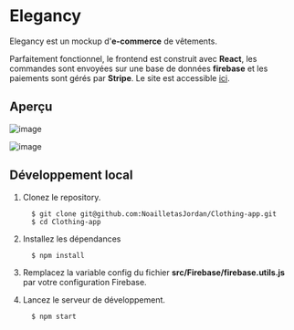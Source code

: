 # Elegancy

Elegancy est un mockup d'**e-commerce** de vêtements.

Parfaitement fonctionnel, le frontend est construit avec **React**, les commandes sont envoyées sur une base de données **firebase** et les paiements sont gérés par **Stripe**. Le site est accessible [ici](https://e-shop.jordannoailletas.com).

## Aperçu

![image](https://user-images.githubusercontent.com/48062996/102645999-a1f9c300-4163-11eb-9c06-44229cba56d2.png)

![image](https://user-images.githubusercontent.com/48062996/102646345-277d7300-4164-11eb-8a23-2c7c2aa2d424.png)

## Développement local

1.  Clonez le repository.

          $ git clone git@github.com:NoailletasJordan/Clothing-app.git
          $ cd Clothing-app

1.  Installez les dépendances

          $ npm install

1.  Remplacez la variable config du fichier **src/Firebase/firebase.utils.js** par votre configuration Firebase.

1.  Lancez le serveur de développement.

          $ npm start
